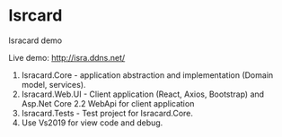 # Isrcard
Isracard demo

Live demo:
http://isra.ddns.net/

1. Isracard.Core - application abstraction and implementation (Domain model, services).
2. Isracard.Web.UI -
   Client application (React, Axios, Bootstrap) and 
   Asp.Net Core 2.2 WebApi for client application
3. Isracard.Tests - Test project for Isracard.Core.
4. Use Vs2019 for view code and debug.

   

